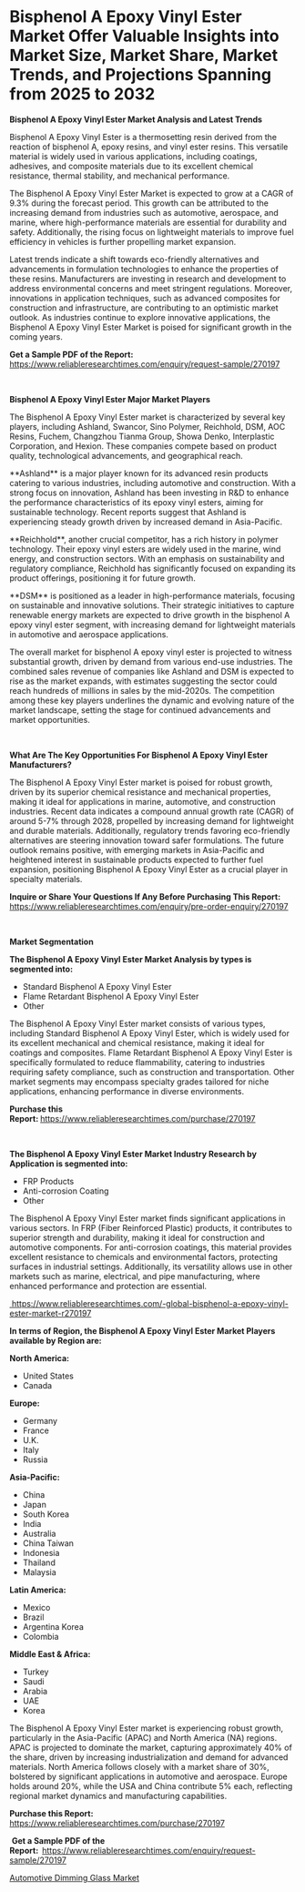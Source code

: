 <p><h1>Bisphenol A Epoxy Vinyl Ester Market Offer Valuable Insights into Market Size, Market Share, Market Trends, and Projections Spanning from 2025 to 2032</h1></p><p><strong>Bisphenol A Epoxy Vinyl Ester Market Analysis and Latest Trends</strong></p>
<p><p>Bisphenol A Epoxy Vinyl Ester is a thermosetting resin derived from the reaction of bisphenol A, epoxy resins, and vinyl ester resins. This versatile material is widely used in various applications, including coatings, adhesives, and composite materials due to its excellent chemical resistance, thermal stability, and mechanical performance. </p><p>The Bisphenol A Epoxy Vinyl Ester Market is expected to grow at a CAGR of 9.3% during the forecast period. This growth can be attributed to the increasing demand from industries such as automotive, aerospace, and marine, where high-performance materials are essential for durability and safety. Additionally, the rising focus on lightweight materials to improve fuel efficiency in vehicles is further propelling market expansion.</p><p>Latest trends indicate a shift towards eco-friendly alternatives and advancements in formulation technologies to enhance the properties of these resins. Manufacturers are investing in research and development to address environmental concerns and meet stringent regulations. Moreover, innovations in application techniques, such as advanced composites for construction and infrastructure, are contributing to an optimistic market outlook. As industries continue to explore innovative applications, the Bisphenol A Epoxy Vinyl Ester Market is poised for significant growth in the coming years.</p></p>
<p><strong>Get a Sample PDF of the Report:&nbsp;</strong> <a href="https://www.reliableresearchtimes.com/enquiry/request-sample/270197?utm_campaign=3316&utm_medium=2&utm_source=Github&utm_content=ia&utm_term=30032025&utm_id=bisphenol-a-epoxy-vinyl-ester">https://www.reliableresearchtimes.com/enquiry/request-sample/270197</a></p>
<p>&nbsp;</p>
<p><strong>Bisphenol A Epoxy Vinyl Ester Major Market Players</strong></p>
<p><p>The Bisphenol A Epoxy Vinyl Ester market is characterized by several key players, including Ashland, Swancor, Sino Polymer, Reichhold, DSM, AOC Resins, Fuchem, Changzhou Tianma Group, Showa Denko, Interplastic Corporation, and Hexion. These companies compete based on product quality, technological advancements, and geographical reach.</p><p>**Ashland** is a major player known for its advanced resin products catering to various industries, including automotive and construction. With a strong focus on innovation, Ashland has been investing in R&D to enhance the performance characteristics of its epoxy vinyl esters, aiming for sustainable technology. Recent reports suggest that Ashland is experiencing steady growth driven by increased demand in Asia-Pacific.</p><p>**Reichhold**, another crucial competitor, has a rich history in polymer technology. Their epoxy vinyl esters are widely used in the marine, wind energy, and construction sectors. With an emphasis on sustainability and regulatory compliance, Reichhold has significantly focused on expanding its product offerings, positioning it for future growth.</p><p>**DSM** is positioned as a leader in high-performance materials, focusing on sustainable and innovative solutions. Their strategic initiatives to capture renewable energy markets are expected to drive growth in the bisphenol A epoxy vinyl ester segment, with increasing demand for lightweight materials in automotive and aerospace applications.</p><p>The overall market for bisphenol A epoxy vinyl ester is projected to witness substantial growth, driven by demand from various end-use industries. The combined sales revenue of companies like Ashland and DSM is expected to rise as the market expands, with estimates suggesting the sector could reach hundreds of millions in sales by the mid-2020s. The competition among these key players underlines the dynamic and evolving nature of the market landscape, setting the stage for continued advancements and market opportunities.</p></p>
<p>&nbsp;</p>
<p><strong>What Are The Key Opportunities For Bisphenol A Epoxy Vinyl Ester Manufacturers?</strong></p>
<p><p>The Bisphenol A Epoxy Vinyl Ester market is poised for robust growth, driven by its superior chemical resistance and mechanical properties, making it ideal for applications in marine, automotive, and construction industries. Recent data indicates a compound annual growth rate (CAGR) of around 5-7% through 2028, propelled by increasing demand for lightweight and durable materials. Additionally, regulatory trends favoring eco-friendly alternatives are steering innovation toward safer formulations. The future outlook remains positive, with emerging markets in Asia-Pacific and heightened interest in sustainable products expected to further fuel expansion, positioning Bisphenol A Epoxy Vinyl Ester as a crucial player in specialty materials.</p></p>
<p><strong>Inquire or Share Your Questions If Any Before Purchasing This Report:</strong> <a href="https://www.reliableresearchtimes.com/enquiry/pre-order-enquiry/270197?utm_campaign=3316&utm_medium=2&utm_source=Github&utm_content=ia&utm_term=30032025&utm_id=bisphenol-a-epoxy-vinyl-ester">https://www.reliableresearchtimes.com/enquiry/pre-order-enquiry/270197</a></p>
<p>&nbsp;</p>
<p><strong>Market Segmentation</strong></p>
<p><strong>The Bisphenol A Epoxy Vinyl Ester Market Analysis by types is segmented into:</strong></p>
<p><ul><li>Standard Bisphenol A Epoxy Vinyl Ester</li><li>Flame Retardant Bisphenol A Epoxy Vinyl Ester</li><li>Other</li></ul></p>
<p><p>The Bisphenol A Epoxy Vinyl Ester market consists of various types, including Standard Bisphenol A Epoxy Vinyl Ester, which is widely used for its excellent mechanical and chemical resistance, making it ideal for coatings and composites. Flame Retardant Bisphenol A Epoxy Vinyl Ester is specifically formulated to reduce flammability, catering to industries requiring safety compliance, such as construction and transportation. Other market segments may encompass specialty grades tailored for niche applications, enhancing performance in diverse environments.</p></p>
<p><strong>Purchase this Report:&nbsp;</strong><a href="https://www.reliableresearchtimes.com/purchase/270197?utm_campaign=3316&utm_medium=2&utm_source=Github&utm_content=ia&utm_term=30032025&utm_id=bisphenol-a-epoxy-vinyl-ester">https://www.reliableresearchtimes.com/purchase/270197</a></p>
<p>&nbsp;</p>
<p><strong>The Bisphenol A Epoxy Vinyl Ester Market Industry Research by Application is segmented into:</strong></p>
<p><ul><li>FRP Products</li><li>Anti-corrosion Coating</li><li>Other</li></ul></p>
<p><p>The Bisphenol A Epoxy Vinyl Ester market finds significant applications in various sectors. In FRP (Fiber Reinforced Plastic) products, it contributes to superior strength and durability, making it ideal for construction and automotive components. For anti-corrosion coatings, this material provides excellent resistance to chemicals and environmental factors, protecting surfaces in industrial settings. Additionally, its versatility allows use in other markets such as marine, electrical, and pipe manufacturing, where enhanced performance and protection are essential.</p></p>
<p><a href="https://www.reliableresearchtimes.com/-global-bisphenol-a-epoxy-vinyl-ester-market-r270197?utm_campaign=3316&utm_medium=2&utm_source=Github&utm_content=ia&utm_term=30032025&utm_id=bisphenol-a-epoxy-vinyl-ester">&nbsp;https://www.reliableresearchtimes.com/-global-bisphenol-a-epoxy-vinyl-ester-market-r270197</a></p>
<p><strong>In terms of Region, the Bisphenol A Epoxy Vinyl Ester Market Players available by Region are:</strong></p>
<p>
    <p> <strong> North America: </strong>
        <ul>
            <li>United States</li>
            <li>Canada</li>
        </ul>
        </p> 
    <p> <strong> Europe: </strong>
        <ul>
            <li>Germany</li>
            <li>France</li>
            <li>U.K.</li>
            <li>Italy</li>
            <li>Russia</li>
        </ul>
        </p> 
    <p> <strong> Asia-Pacific: </strong>
        <ul>
            <li>China</li>
            <li>Japan</li>
            <li>South Korea</li>
            <li>India</li>
            <li>Australia</li>
            <li>China Taiwan</li>
            <li>Indonesia</li>
            <li>Thailand</li>
            <li>Malaysia</li>
        </ul>
        </p> 
    <p> <strong> Latin America: </strong>
        <ul>
            <li>Mexico</li>
            <li>Brazil</li>
            <li>Argentina Korea</li>
            <li>Colombia</li>
        </ul>
        </p> 
    <p> <strong> Middle East & Africa: </strong>
        <ul>
            <li>Turkey</li>
            <li>Saudi</li>
            <li>Arabia</li>
            <li>UAE</li>
            <li>Korea</li>
        </ul>
    </p>
    </p>
<p><p>The Bisphenol A Epoxy Vinyl Ester market is experiencing robust growth, particularly in the Asia-Pacific (APAC) and North America (NA) regions. APAC is projected to dominate the market, capturing approximately 40% of the share, driven by increasing industrialization and demand for advanced materials. North America follows closely with a market share of 30%, bolstered by significant applications in automotive and aerospace. Europe holds around 20%, while the USA and China contribute 5% each, reflecting regional market dynamics and manufacturing capabilities.</p></p>
<p><strong>Purchase this Report: </strong><a href="https://www.reliableresearchtimes.com/purchase/270197?utm_campaign=3316&utm_medium=2&utm_source=Github&utm_content=ia&utm_term=30032025&utm_id=bisphenol-a-epoxy-vinyl-ester">https://www.reliableresearchtimes.com/purchase/270197</a></p>
<p>&nbsp;<strong>Get a Sample PDF of the Report:&nbsp;&nbsp;</strong><a href="https://www.reliableresearchtimes.com/enquiry/request-sample/270197?utm_campaign=3316&utm_medium=2&utm_source=Github&utm_content=ia&utm_term=30032025&utm_id=bisphenol-a-epoxy-vinyl-ester">https://www.reliableresearchtimes.com/enquiry/request-sample/270197</a></p>
<p><strong></strong></p>
<p><p><a href="https://github.com/boyertrull4r/Market-Research-Report-List-1/blob/main/automotive-dimming-glass-market.md?utm_campaign=3316&utm_medium=2&utm_source=Github&utm_content=ia&utm_term=30032025&utm_id=bisphenol-a-epoxy-vinyl-ester">Automotive Dimming Glass Market</a></p></p>